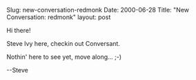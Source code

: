 Slug: new-conversation-redmonk
Date: 2000-06-28
Title: "New Conversation: redmonk"
layout: post

Hi there!

Steve Ivy here, checkin out Conversant.

Nothin&#39; here to see yet, move along... ;-)

--Steve
